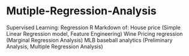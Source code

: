 # Mutiple-Regression-Analysis
Supervised Learning: Regression
R Markdown of:
House price (Simple Linear Regression model, Feature Engineering)
Wine Pricing regression (Marginal Regression Analysis)
MLB baseball analytics (Preliminary Analysis, Multiple Regression Analysis)

